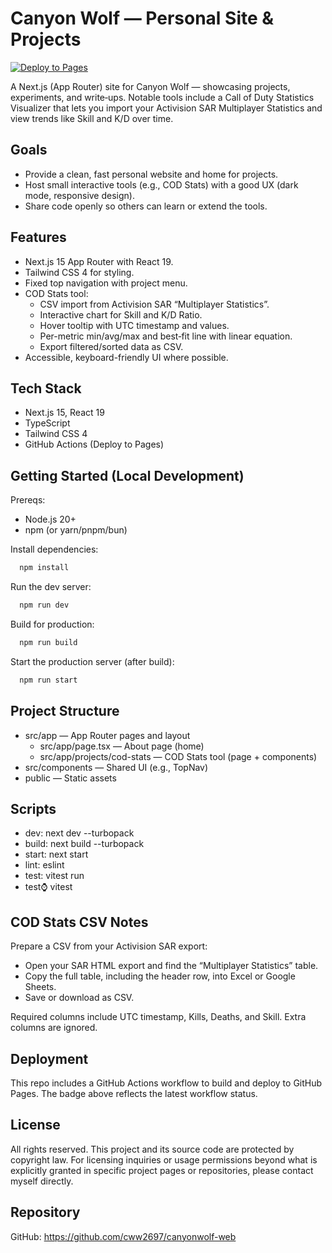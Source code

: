 # Canyon Wolf — Personal Site & Projects

[![Deploy to Pages](https://github.com/cww2697/canyonwolf-web/actions/workflows/nextjs.yml/badge.svg)](https://github.com/cww2697/canyonwolf-web/actions/workflows/nextjs.yml)

A Next.js (App Router) site for Canyon Wolf — showcasing projects, experiments, and write‑ups. Notable tools include a Call of Duty Statistics Visualizer that lets you import your Activision SAR Multiplayer Statistics and view trends like Skill and K/D over time.

## Goals
- Provide a clean, fast personal website and home for projects.
- Host small interactive tools (e.g., COD Stats) with a good UX (dark mode, responsive design).
- Share code openly so others can learn or extend the tools.

## Features
- Next.js 15 App Router with React 19.
- Tailwind CSS 4 for styling.
- Fixed top navigation with project menu.
- COD Stats tool:
  - CSV import from Activision SAR “Multiplayer Statistics”.
  - Interactive chart for Skill and K/D Ratio.
  - Hover tooltip with UTC timestamp and values.
  - Per-metric min/avg/max and best‑fit line with linear equation.
  - Export filtered/sorted data as CSV.
- Accessible, keyboard-friendly UI where possible.

## Tech Stack
- Next.js 15, React 19
- TypeScript
- Tailwind CSS 4
- GitHub Actions (Deploy to Pages)

## Getting Started (Local Development)
Prereqs:
- Node.js 20+
- npm (or yarn/pnpm/bun)

Install dependencies:
```bash
  npm install
```

Run the dev server:
```bash
  npm run dev
```

Build for production:
```bash
  npm run build
```

Start the production server (after build):
```bash
  npm run start
```

## Project Structure
- src/app — App Router pages and layout
  - src/app/page.tsx — About page (home)
  - src/app/projects/cod-stats — COD Stats tool (page + components)
- src/components — Shared UI (e.g., TopNav)
- public — Static assets

## Scripts
- dev: next dev --turbopack
- build: next build --turbopack
- start: next start
- lint: eslint
- test: vitest run
- test:watch: vitest

## COD Stats CSV Notes
Prepare a CSV from your Activision SAR export:
- Open your SAR HTML export and find the “Multiplayer Statistics” table.
- Copy the full table, including the header row, into Excel or Google Sheets.
- Save or download as CSV.

Required columns include UTC timestamp, Kills, Deaths, and Skill. Extra columns are ignored.

## Deployment
This repo includes a GitHub Actions workflow to build and deploy to GitHub Pages. The badge above reflects the latest workflow status.

## License

All rights reserved. This project and its source code are protected by copyright law. For licensing inquiries or usage
permissions beyond what is explicitly granted in specific project pages or repositories, please contact myself
directly.

## Repository
GitHub: https://github.com/cww2697/canyonwolf-web
